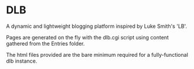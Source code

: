 # DLB
A dynamic and lightweight blogging platform inspired by Luke Smith's 'LB'.

Pages are generated on the fly with the dlb.cgi script using content gathered from the Entries folder.

The html files provided are the bare minimum required for a fully-functional dlb instance.
